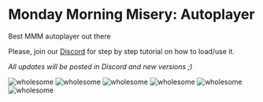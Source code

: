 # Monday Morning Misery: Autoplayer 
Best MMM autoplayer out there

Please, join our [Discord](https://discord.gg/3WdU3buEPn) for step by step tutorial on how to load/use it.

*All updates will be posted in Discord and new versions ;)*

![wholesome](https://cdn.discordapp.com/emojis/970597111500505138.webp?size=96&quality=lossless) ![wholesome](https://cdn.discordapp.com/emojis/970597111500505138.webp?size=96&quality=lossless) ![wholesome](https://cdn.discordapp.com/emojis/970597111500505138.webp?size=96&quality=lossless) ![wholesome](https://cdn.discordapp.com/emojis/970597111500505138.webp?size=96&quality=lossless) ![wholesome](https://cdn.discordapp.com/emojis/970597111500505138.webp?size=96&quality=lossless) ![wholesome](https://cdn.discordapp.com/emojis/970597111500505138.webp?size=96&quality=lossless) 
